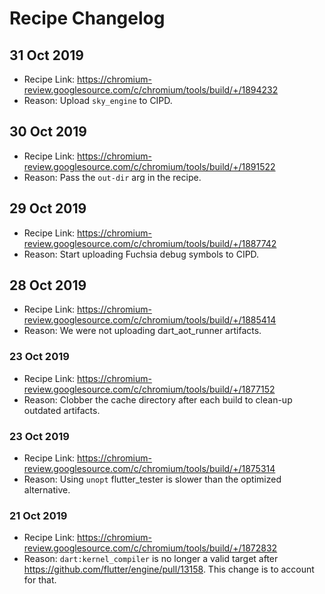 # Recipe Changelog

## 31 Oct 2019

* Recipe Link: https://chromium-review.googlesource.com/c/chromium/tools/build/+/1894232
* Reason: Upload `sky_engine` to CIPD.

## 30 Oct 2019

* Recipe Link: https://chromium-review.googlesource.com/c/chromium/tools/build/+/1891522
* Reason: Pass the `out-dir` arg in the recipe.

## 29 Oct 2019

* Recipe Link: https://chromium-review.googlesource.com/c/chromium/tools/build/+/1887742
* Reason: Start uploading Fuchsia debug symbols to CIPD.

## 28 Oct 2019

* Recipe Link: https://chromium-review.googlesource.com/c/chromium/tools/build/+/1885414
* Reason: We were not uploading dart_aot_runner artifacts.

### 23 Oct 2019

* Recipe Link: https://chromium-review.googlesource.com/c/chromium/tools/build/+/1877152
* Reason: Clobber the cache directory after each build to clean-up outdated
    artifacts.

### 23 Oct 2019

* Recipe Link: https://chromium-review.googlesource.com/c/chromium/tools/build/+/1875314
* Reason: Using `unopt` flutter_tester is slower than the optimized alternative.

### 21 Oct 2019

* Recipe Link: https://chromium-review.googlesource.com/c/chromium/tools/build/+/1872832
* Reason: `dart:kernel_compiler` is no longer a valid target after https://github.com/flutter/engine/pull/13158. This change is to account for that.
